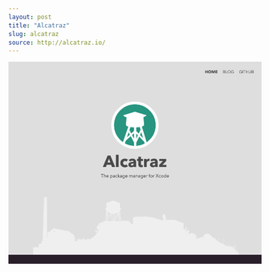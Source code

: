 ```yaml
---
layout: post
title: "Alcatraz"
slug: alcatraz
source: http://alcatraz.io/
---
```


<img src="/screenshots/alcatraz.png">
